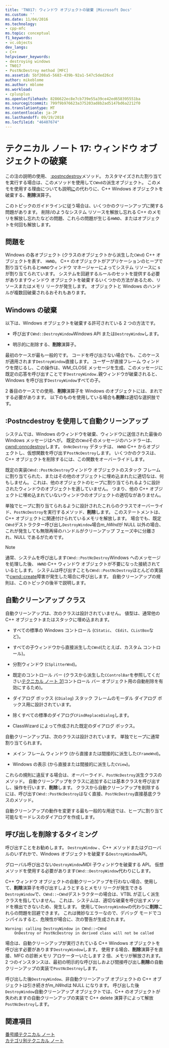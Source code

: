 ```yaml
---
title: 'TN017: ウィンドウ オブジェクトの破棄 |Microsoft Docs'
ms.custom: ''
ms.date: 11/04/2016
ms.technology:
- cpp-mfc
ms.topic: conceptual
f1_keywords:
- vc.objects
dev_langs:
- C++
helpviewer_keywords:
- destroying windows
- TN017
- PostNcDestroy method [MFC]
ms.assetid: 5bf208a5-5683-439b-92a1-547c5ded26cd
author: mikeblome
ms.author: mblome
ms.workload:
- cplusplus
ms.openlocfilehash: 8286622ec8e7cb739e55a39ce42ed658395551ba
ms.sourcegitcommit: 799f9b976623a375203ad8b2ad5147bd6a2212f0
ms.translationtype: MT
ms.contentlocale: ja-JP
ms.lasthandoff: 09/19/2018
ms.locfileid: "46407674"
---
```

# <a name="tn017-destroying-window-objects"></a>テクニカル ノート 17: ウィンドウ オブジェクトの破棄

この注の説明の使用、 [:postncdestroy](../mfc/reference/cwnd-class.md#postncdestroy)メソッド。 カスタマイズされた割り当てを実行する場合は、このメソッドを使用して`CWnd`の派生オブジェクト。 このメモを使用する理由についても説明[に](../mfc/reference/cwnd-class.md#destroywindow)の代わりに、C++ Windows オブジェクトを破棄する、**削除**演算子。

このトピックのガイドラインに従う場合は、いくつかのクリーンアップに関する問題があります。 削除/のようなシステム リソースを解放し忘れる C++ のメモリを解放し忘れたなどの問題、これらの問題が生じる`HWND`、またはオブジェクトを何回も解放します。

## <a name="the-problem"></a>問題を

Windows の各オブジェクト (クラスのオブジェクトから派生した`CWnd`) C++ オブジェクトを表す、 `HWND`。 C++ のオブジェクトがアプリケーションのヒープで割り当てられると`HWND`ウィンドウ マネージャーによってシステム リソースに s が割り当てられています。 システムを回避するルールのセットを提供する必要がありますウィンドウ オブジェクトを破棄するいくつかの方法があるため、リソースまたはメモリ リークが発生します。 オブジェクトと Windows のハンドルが複数回破棄されるおそれもあります。

## <a name="destroying-windows"></a>Windows の破棄

以下は、Windows オブジェクトを破棄する許可されている 2 つの方法です。

- 呼び出す`CWnd::DestroyWindow`Windows API または`DestroyWindow`します。

- 明示的に削除する、**削除**演算子。

最初のケースが最も一般的です。 コードを呼び出さない場合でも、このケースが適用されます`DestroyWindow`直接します。 ユーザーが直接フレーム ウィンドウを閉じるし、この操作は、WM_CLOSE メッセージを生成、このメッセージに既定の応答を呼び出すことです`DestroyWindow.`親ウィンドウが破棄されると、Windows を呼び出す`DestroyWindow`すべての子。

2 番目のケースでの使用、**削除**演算子を Windows のオブジェクトには、まれでする必要があります。 以下のものを使用している場合も**削除**は適切な選択肢です。

## <a name="auto-cleanup-with-cwndpostncdestroy"></a>:Postncdestroy を使用して自動クリーンアップ

システムでは、Windows のウィンドウを破棄、ウィンドウに送信された最後の Windows メッセージはへが。 既定の`CWnd`そのメッセージのハンドラーは、 [cwnd::onncdestroy](../mfc/reference/cwnd-class.md#onncdestroy)します。 `OnNcDestroy` デタッチは、 `HWND` C++ からオブジェクトし、仮想関数を呼び出す`PostNcDestroy`します。 いくつかのクラスは、C++ オブジェクトを削除するには、この関数をオーバーライドします。

既定の実装`CWnd::PostNcDestroy`ウィンドウ オブジェクトのスタック フレームに割り当てられた、またはその他のオブジェクトに埋め込まれたに適切なは、何もしません。 これは、他のオブジェクトのヒープに割り当てられるように設計されたウィンドウのオブジェクトを適していません。 つまり、他の C++ オブジェクトに埋め込まれていないウィンドウのオブジェクトの適切ながありません。

単独でヒープに割り当てられるように設計されたこれらのクラスでオーバーライド、`PostNcDestroy`を実行するメソッド、**削除**します。 このステートメントは、C++ オブジェクトに関連付けられているメモリを解放します。 場合でも、既定`CWnd`デストラクター呼び出し`DestroyWindow`場合*m_hWnd*が NULL 以外の場合、これが発生しても無限再帰のハンドルがクリーンアップ フェーズ中に分離され、NULL であるがためです。

> [!NOTE]
>  通常、システムを呼び出します`CWnd::PostNcDestroy`Windows へのメッセージを処理した後、 `HWND` C++ ウィンドウ オブジェクトが不要になった接続されているとします。 システムは呼び出すことも`CWnd::PostNcDestroy`ほとんどの実装で[cwnd::create](../mfc/reference/cwnd-class.md#create)障害が発生した場合に呼び出します。 自動クリーンアップの規則は、このトピックの後半で説明します。

## <a name="auto-cleanup-classes"></a>自動クリーンアップ クラス

自動クリーンアップは、次のクラスは設計されていません。 値型は、通常他の C++ オブジェクトまたはスタックに埋め込まれます。

- すべての標準の Windows コントロール (`CStatic`、 `CEdit`、`CListBox`など)。

- すべての子ウィンドウから直接派生した`CWnd`(たとえば、カスタム コントロール)。

- 分割ウィンドウ (`CSplitterWnd`)。

- 既定のコントロール バー (クラスから派生した`CControlBar`を参照してください[テクニカル ノート 31](../mfc/tn031-control-bars.md)コントロール バー オブジェクト用の自動削除を有効にするため)。

- ダイアログ ボックス (`CDialog`) スタック フレームのモーダル ダイアログ ボックス用に設計されています。

- 除くすべての標準のダイアログ`CFindReplaceDialog`します。

- ClassWizard によって作成された既定のダイアログ ボックス。

自動クリーンアップは、次のクラスは設計されています。 単独でヒープに通常割り当てられます。

- メイン フレーム ウィンドウ (から直接または間接的に派生した`CFrameWnd`)。

- Windows の表示 (から直接または間接的に派生した`CView`)。

これらの規則に違反する場合は、オーバーライド、`PostNcDestroy`派生クラスのメソッド。 自動クリーンアップをクラスに追加するには基本クラスを呼び出すし、操作を行います、**削除**します。 クラスから自動クリーンアップを削除するには、呼び出す`CWnd::PostNcDestroy`はなく直接、`PostNcDestroy`直接基底クラスのメソッド。

自動クリーンアップの動作を変更する最も一般的な用途では、ヒープに割り当て可能なモードレスのダイアログを作成します。

## <a name="when-to-call-delete"></a>呼び出しを削除するタイミング

呼び出すことをお勧めします。 `DestroyWindow` 、C++ メソッドまたはグローバルのいずれかで、Windows オブジェクトを破棄する`DestroyWindow`API。

グローバル呼び出さない`DestroyWindow`MDI 子ウィンドウを破棄する API。 仮想メソッドを使用する必要があります`CWnd::DestroyWindow`代わりにします。

C++ ウィンドウ オブジェクトの自動クリーンアップを行わない場合、使用して、**削除**演算子を呼び出すしようとするとメモリ リークが発生できる`DestroyWindow`で、`CWnd::~CWnd`デストラクターの場合は、VTBL が正しく派生クラスを指していません。 これは、システムは、適切な破棄を呼び出すメソッドを検出できないため、発生します。 使用して`DestroyWindow`の代わりに**削除**これらの問題を回避できます。 これは微妙なエラーなので、デバッグ モードでコンパイルすると、危険性が場合に、次の警告が生成されます。

```
Warning: calling DestroyWindow in CWnd::~CWnd
    OnDestroy or PostNcDestroy in derived class will not be called
```

場合は、自動クリーンアップが実行されている C++ Windows オブジェクトを呼び出す必要があります`DestroyWindow`します。 使用する場合、**削除**演算子を直接、MFC の診断メモリ アロケーターいたします 2 倍、メモリが解放されます。 2 つのインスタンスは、最初の明示的な呼び出しおよび間接呼び出し**削除**の自動クリーンアップの実装で`PostNcDestroy`します。

呼び出した後`DestroyWindow`、非自動クリーンアップ オブジェクトの C++ オブジェクトは引き続きが*m_hWnd*は NULL になります。 呼び出した後`DestroyWindow`自動クリーンアップ オブジェクトでは、C++ のオブジェクトが失われますの自動クリーンアップの実装で C++ delete 演算子によって解放`PostNcDestroy`します。

## <a name="see-also"></a>関連項目

[番号順テクニカル ノート](../mfc/technical-notes-by-number.md)<br/>
[カテゴリ別テクニカル ノート](../mfc/technical-notes-by-category.md)

